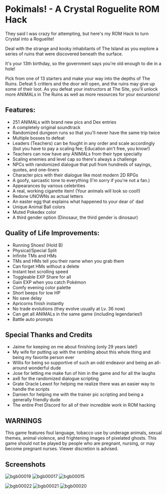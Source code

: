 # Pokimals! - A Crystal Roguelite ROM Hack
They said I was crazy for attempting, but here's my ROM Hack to turn Crystal into a Roguelite!

Deal with the strange and kooky inhabitants of The Island as you explore a series of ruins that were discovered beneath the surface.

It's your 13th birthday, so the government says you're old enough to die in a hole!

Pick from one of 13 starters and make your way into the depths of The Ruins. Defeat 5 critters and the door will open, and the ruins may give up some of their loot. As you defeat your instructors at The Site, you'll unlock more ANIMALs in The Ruins as well as more resources for your excursions!

## Features:
  - 251 ANIMALs with brand new pics and Dex entries
  - A completely original soundtrack
  - Randomized dungeon runs so that you'll never have the same trip twice
  - Multiple bosses to defeat
  - Leaders (Teachers) can be fought in any order and scale accordingly (but you have to pay a scaling fee; Education ain't free, you know!)
  - Teachers can now have any ANIMALs from their type specialty
  - Scaling enemies and level cap so there's always a challenge
  - NPCs with randomized dialogue that pull from hundreds of sayings, quotes, and one-liners
  - Character pics with their dialogue like most modern 2D RPGs
  - A goofy, sarcastic tone to everything (I'm sorry if you're not a fan.)
  - Appearances by various celebrities
  - A real, working cigarette item! (Your animals will look so cool!)
  - Redone UNOWNs as actual letters
  - An easter egg that explains what happened to your dear ol' dad
  - Unique Animal Ball colors
  - Muted Pokedex color
  - A third gender option (Dinosaur, the third gender is dinosaur)

## Quality of Life Improvements:
  - Running Shoes! (Hold B)
  - Physical/Special Split
  - Infinite TMs and HMs
  - TMs and HMs tell you their name when you grab them
  - Can forget HMs without a delete
  - Instant text scrolling speed
  - Toggleable EXP Share for all
  - Gain EXP when you catch Pokémon
  - Comfy evening color palette
  - Short beeps for low HP
  - No save delay
  - Apricorns finish instantly
  - No trade evolutions (they evolve usually at Lv. 36 now)
  - Can get all ANIMALs in the same game (including legendaries!)
  - Battle auto prompts

## Special Thanks and Credits
- Jaime for keeping on me about finishing (only 29 years late!)
- My wife for putting up with the rambling about this whole thing and being my favorite person ever
- Willis for being so supportive of such an odd endeavor and being an all-around wonderful dude
- Jose for letting me make fun of him in the game and for all the laughs
- ax6 for the randomized dialogue scripting
- Grate Oracle Lewot for helping me realize there was an easier way to handle the scripts
- Damien for helping me with the trainer pic scripting and being a generally friendly dude
- The entire Pret Discord for all of their incredible work in ROM hacking

## WARNINGS
This game features foul language, tobacco use by underage animals, sexual themes, animal violence, and frightening images of pixelated ghosts. This game should not be played by people who are pregnant, nursing, or may become pregnant nurses. Viewer discretion is advised.

## Screenshots
![bgb00019](https://github.com/user-attachments/assets/e68b8818-43be-4ec8-9a4c-e286e9d402fd) ![bgb00017](https://github.com/user-attachments/assets/a0ea1322-18c7-46a3-85b3-1992fa265da2) ![bgb00015](https://github.com/user-attachments/assets/4007d4de-ed7a-458c-b32e-6778ee1f6f8f)

![bgb00022](https://github.com/user-attachments/assets/973a0850-34f5-467c-bced-96791ceb7a32) ![bgb00021](https://github.com/user-attachments/assets/1a6fbbc6-5404-401a-bbb9-a02b2fc54014) ![bgb00020](https://github.com/user-attachments/assets/77f2410a-6a0a-4bfc-a375-1e1ae7006a1f)

